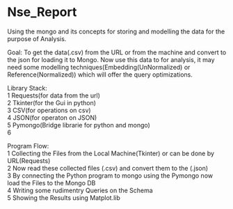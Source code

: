 # Nse_Report
Using the mongo and its concepts for storing and modelling the data for the purpose of Analysis.


Goal: To get the data(.csv) from the URL or from the machine and convert to the json for loading it to Mongo. Now use this data to for analysis, it may need some modelling techniques(Embedding(UnNormalized) or Reference(Normalized)) which will offer the query optimizations.

Library Stack:<br/>
1 Requests(for data from the url) <br/> 
2 Tkinter(for the Gui in python) <br/> 
3 CSV(for operations on csv) <br/> 
4 JSON(for operaton on JSON) <br/>
5 Pymongo(Bridge librarie for python and mongo)<br/>
6 <br/>   

Program Flow:<br/>
1 Collecting the Files from the Local Machine(Tkinter) or can be done by URL(Requests)<br/>
2 Now read these collected files (.csv) and convert them to the (.json)<br/>
3 By connecting the Python program to mongo using the Pymongo now load the Files to the Mongo DB<br/>
4 Writing some rudimentry Queries on the Schema<br/>
5 Showing the Results using Matplot.lib<br/>

